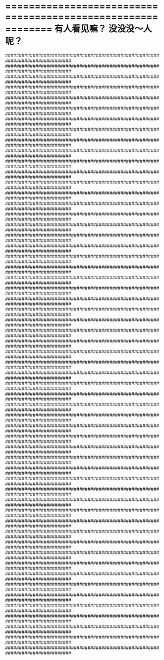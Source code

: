 ============================================================
有人看见嘛？
没没没～人呢？
============================================================
################################################################################
################################################################################
################################################################################
################################################################################
################################################################################
################################################################################
################################################################################
################################################################################
################################################################################
################################################################################
################################################################################
################################################################################
################################################################################
################################################################################
################################################################################
################################################################################
################################################################################
################################################################################
################################################################################
################################################################################
################################################################################
################################################################################
################################################################################
################################################################################
################################################################################
################################################################################
################################################################################
################################################################################
################################################################################
################################################################################
################################################################################
################################################################################
################################################################################
################################################################################
################################################################################
################################################################################
################################################################################
################################################################################
################################################################################
################################################################################
################################################################################
################################################################################
################################################################################
################################################################################
################################################################################
################################################################################
################################################################################
################################################################################
################################################################################
################################################################################
################################################################################
################################################################################
################################################################################
################################################################################
################################################################################
################################################################################
################################################################################

